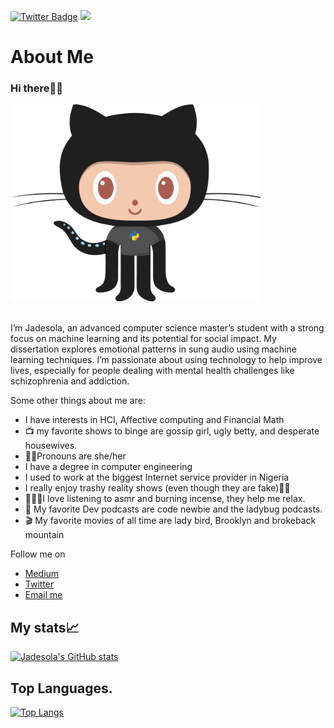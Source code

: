 

[![Twitter Badge](https://img.shields.io/badge/Twitter-Profile-informational?style=flat&logo=twitter&logoColor=white&color=1CA2F1)](https://twitter.com/jaded_developer)
[![](https://visitcount.itsvg.in/api?id=jadesola123&icon=0&color=0)](https://visitcount.itsvg.in)

<!-- [![LinkedIn Badge](https://img.shields.io/badge/LinkedIn-Profile-informational?style=flat&logo=linkedin&logoColor=white&color=0D76A8)](https://ng.linkedin.com/in/jadesola-kareem-9a9609193) -->

<body>
  
# About Me
### Hi there👋🏾

<img src= "./my-octo-lang.png" width="400px"/>

<!--
**jadesola123/jadesola123** is a ✨ _special_ ✨ repository because its `README.md` (this file) appears on your GitHub profile.

Here are some ideas to get you started:

- 🔭 I’m currently working on ...
- 🌱 I’m currently learning ...
- 👯 I’m looking to collaborate on ...
- 🤔 I’m looking for help with ...
- 💬 Ask me about ...
- 📫 How to reach me: ...
- 😄 Pronouns: ...
- ⚡ Fun fact: ...
-->

<br>I’m Jadesola, an advanced computer science master’s student with a strong focus on machine learning and its potential for social impact. My dissertation explores emotional patterns in sung audio using machine learning techniques. I’m passionate about using technology to help improve lives, especially for people dealing with mental health challenges like schizophrenia and addiction.



<p>Some other things about me are: </p>

<ul>
<li> I have interests in HCI, Affective computing and Financial Math
  
<li>📺 my favorite shows to binge are gossip girl, ugly betty, and desperate housewives.


<li>👩🏾Pronouns are she/her 

  
<li>I have a degree in computer engineering
  
  
<li>I used to work at the biggest Internet service provider in Nigeria
  

<li>I really enjoy trashy reality shows (even though they are fake)🌚🌚


<li>💆🏾‍♀️I love listening to asmr and burning incense, they help me relax.


<li>🎤 My favorite Dev podcasts are code newbie and the ladybug podcasts.


<li>🎬 My favorite movies of all time are lady bird, Brooklyn and brokeback mountain

</ul>

Follow me on 
<ul>
<li><a href="http://medium.com/@jadesolak.business" target="_blank">
Medium</a></li>
<li><a href="http://www.twitter.com/jadecodes" target="_blank">
Twitter</a></li>

<li><a href="mailto: Jadesolak.business@gmail.com">Email me</a></li>
</ul>

</body>

## My stats📈

[![Jadesola's GitHub stats](https://github-readme-stats.vercel.app/api?username=jadesola123&show_icons=true&theme=great-gatsby)](https://github.com/jadesola123/github-readme-stats)

## Top Languages. 
[![Top Langs](https://github-readme-stats.vercel.app/api/top-langs/?username=jadesola123&layout=compact&show_icons=true&theme=great-gatsby)](https://github.com/jadesola123/github-readme-stats)
